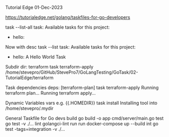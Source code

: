 Tutorial Edge
01-Dec-2023

https://tutorialedge.net/golang/taskfiles-for-go-developers

task --list-all
task: Available tasks for this project:
* hello:

Now with desc
task --list
task: Available tasks for this project:
* hello:       A Hello World Task


Subdir
dir: terraform
task terraform-apply
/home/stevepro/GitHub/StevePro7/GoLangTesting/GoTask/02-TutorialEdge/terraform


Task dependencies
deps: [terraform-plan]
task terraform-apply
Running terraform plan...
Running terraform apply...


Dynamic Variables
vars
e.g.
{{.HOMEDIR}}
task install
Installing tool into /home/stevepro/.mydir


General Taskfile for Go devs
build       go build -o app cmd/server/main.go
test        go test -v ./...
lint        golangci-lint run
run         docker-compose up --build
int         go test -tags=integration -v ./...
